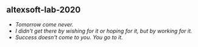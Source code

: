 ## altexsoft-lab-2020
- _Tomorrow come never._
- _I didn't get there by wishing for it or hoping for it, but by working for it._ 
- _Success doesn't come to you. You go to it._
